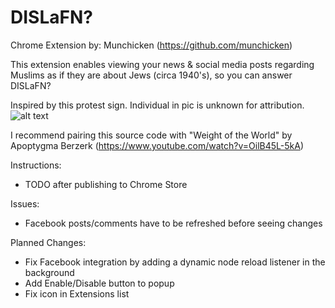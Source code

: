 # DISLaFN?


Chrome Extension by: Munchicken (https://github.com/munchicken)


This extension enables viewing your news & social media posts regarding Muslims as if they are about Jews (circa 1940's), so you can answer DISLaFN?


Inspired by this protest sign.  Individual in pic is unknown for attribution.
![alt text](https://github.com/munchicken/dislafn/DISLAFN.jpg "DISLaFN? Protest Sign Photo")


I recommend pairing this source code with "Weight of the World" by Apoptygma Berzerk
(https://www.youtube.com/watch?v=OilB45L-5kA)


Instructions:
* TODO after publishing to Chrome Store


Issues:
* Facebook posts/comments have to be refreshed before seeing changes


Planned Changes:
* Fix Facebook integration by adding a dynamic node reload listener in the background
* Add Enable/Disable button to popup
* Fix icon in Extensions list
